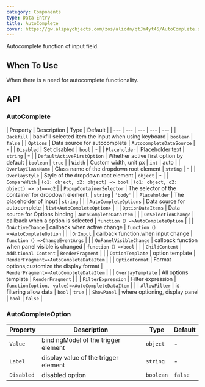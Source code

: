 ```yaml
---
category: Components
type: Data Entry
title: AutoComplete
cover: https://gw.alipayobjects.com/zos/alicdn/qtJm4yt45/AutoComplete.svg
---
```


Autocomplete function of input field.

## When To Use

When there is a need for autocomplete functionality.

## API

### AutoComplete

| Property | Description | Type | Default |
| --- | --- | --- | --- | --- |
| `Backfill` | backfill selected item the input when using keyboard | `boolean` | `false` |
| `Options` | Data source for autocomplete | `AutocompleteDataSource` | - |
| `Disabled` | Set disabled | `bool` | - |
| `Placeholder` | Placeholder text | `string` | - |
| `DefaultActiveFirstOption` | Whether active first option by default | `boolean` | `true` |
| `Width` | Custom width, unit px | `int` | auto |
| `OverlayClassName` | Class name of the dropdown root element | `string` | - |
| `OverlayStyle` | Style of the dropdown root element | `object` | - |
| `CompareWith` | `(o1: object, o2: object) => bool` | `(o1: object, o2: object) => o1===o2` |
| `PopupContainerSelector` | The selector of the container for dropdown element. | `string` | `'body'` |
| `Placeholder` | The placeholder of input | `string` |  |
| `AutoCompleteOptions` | Data source for autocomplete | `list<AutoCompleteOption>` |  |
| `OptionDataItems` | Data source for Options binding | `AutoCompleteDataItem` |  |
| `OnSelectionChange` | callback when a option is selected | `function（）=>AutoCompleteOption` |  |
| `OnActiveChange` | callback when active change | `function（）=>AutoCompleteOption` |  |
| `OnInput` | callback function,when input change | `function（）=>ChangeEventArgs` |  |
| `OnPanelVisibleChange` | callback function when panel visible is changed | `function（）=>bool` |  |
| `ChildContent` | `Additional Content` | `RenderFragment` |  |
| `OptionTemplate` | option template | `RenderFragment=>AutoCompleteDataItem` |  |
| `OptionFormat` | Format options,customize the display format | `RenderFragment=>AutoCompleteDataItem` |  |
| `OverlayTemplate` | All options template | `RenderFragment` |  |
| `FilterExpression` | Filter expression | `function(option, value)=>AutoCompleteDataItem` |  |
| `AllowFilter` | is filtering allow data | `bool` | `true` |
| `ShowPanel` | where optioning, display panel | `bool` | `false` |

### AutoCompleteOption

| Property | Description | Type | Default |
| --- | --- | --- | --- |
| `Value` | bind ngModel of the trigger element | `object` | - |
| `Label` | display value of the trigger element | `string` | - |
| `Disabled` | disabled option | `boolean` | `false` |

